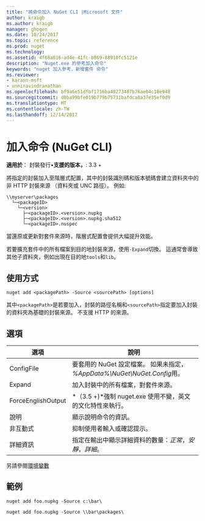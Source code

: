 ```yaml
---
title: "將命令加入 NuGet CLI |Microsoft 文件"
author: kraigb
ms.author: kraigb
manager: ghogen
ms.date: 10/24/2017
ms.topic: reference
ms.prod: nuget
ms.technology: 
ms.assetid: 4f68a016-ad4e-41fc-b869-88910fc5121e
description: "Nuget.exe 的參考加入命令"
keywords: "nuget 加入參考，新增套件 命令"
ms.reviewer:
- karann-msft
- unniravindranathan
ms.openlocfilehash: bf9a6e51dfbf1716ba40273487b76ae04c18e948
ms.sourcegitcommit: d0ba99bfe019b779b75731bafdca8a37e35ef0d9
ms.translationtype: MT
ms.contentlocale: zh-TW
ms.lasthandoff: 12/14/2017
---
```

# <a name="add-command-nuget-cli"></a>加入命令 (NuGet CLI)

**適用於**： 封裝發行&bullet;**支援的版本，**: 3.3 +

將指定的封裝加入至階層式配置，其中的封裝識別碼和版本號碼會建立資料夾中的非 HTTP 封裝來源 （資料夾或 UNC 路徑）。 例如: 

    \\myserver\packages
      └─<packageID>
        └─<version>
          ├─<packageID>.<version>.nupkg
          ├─<packageID>.<version>.nupkg.sha512
          └─<packageID>.nuspec

當還原或更新對套件來源時，階層式配置會提供大幅提升效能。

若要擴充套件中的所有檔案到目的地封裝來源，使用`-Expand`切換。 這通常會導致其他子資料夾，例如出現在目的地`tools`和`lib`。

## <a name="usage"></a>使用方式

```
nuget add <packagePath> -Source <sourcePath> [options]
```

其中`<packagePath>`是若要加入，封裝的路徑名稱和`<sourcePath>`指定要加入封裝的資料夾為基礎的封裝來源。 不支援 HTTP 的來源。

## <a name="options"></a>選項

| 選項 | 說明 |
| --- | --- |
| ConfigFile | 要套用的 NuGet 設定檔案。 如果未指定， *%AppData%\NuGet\NuGet.Config*用。| 
| Expand | 加入封裝中的所有檔案，對套件來源。 |
| ForceEnglishOutput | *（3.5 +)*強制 nuget.exe 使用不變，英文的文化特性來執行。 |
| 說明 | 顯示說明命令的資訊。 |
| 非互動式 | 抑制使用者輸入或確認提示。 |
| 詳細資訊 | 指定在輸出中顯示詳細資料的數量：*正常*，*安靜*，*詳細*。 |

另請參閱[環境變數](cli-ref-environment-variables.md)

## <a name="examples"></a>範例

```
nuget add foo.nupkg -Source c:\bar\

nuget add foo.nupkg -Source \\bar\packages\
```
